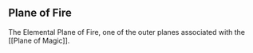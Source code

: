 ## Plane of Fire

The Elemental Plane of Fire, one of the outer planes associated with the [[Plane of Magic]].

